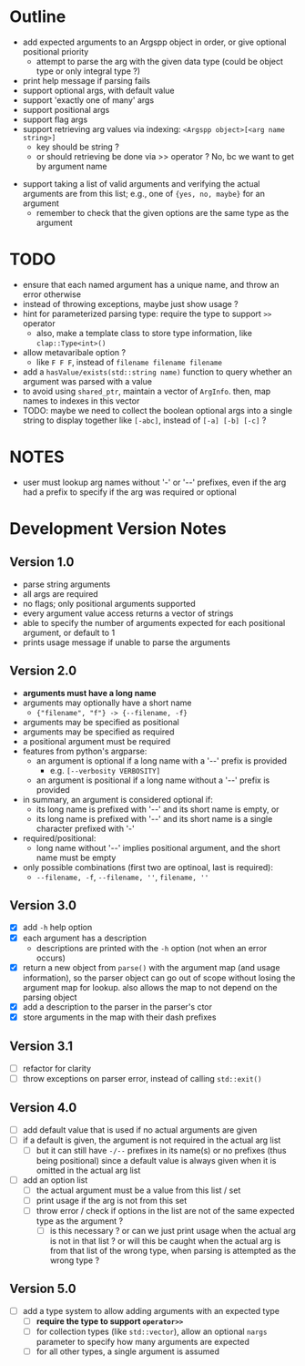 # Outline
- add expected arguments to an Argspp object in order, or give optional positional priority
  - attempt to parse the arg with the given data type (could be object type or only integral type ?)
- print help message if parsing fails
- support optional args, with default value
- support 'exactly one of many' args
- support positional args
- support flag args
- support retrieving arg values via indexing: `<Argspp object>[<arg name string>]`
  - key should be string ?
  - or should retrieving be done via >> operator ? No, bc we want to get by argument name
<!-- - perform parsing on any given character stream (see ctor) -->
- support taking a list of valid arguments and verifying the actual arguments are from this list; e.g., one of `{yes, no, maybe}` for an argument
  - remember to check that the given options are the same type as the argument

# TODO
- ensure that each named argument has a unique name, and throw an error otherwise
- instead of throwing exceptions, maybe just show usage ?
- hint for parameterized parsing type: require the type to support `>>` operator
  - also, make a template class to store type information, like `clap::Type<int>()`
- allow metavaribale option ?
  - like `F F F`, instead of `filename filename filename`
- add a `hasValue/exists(std::string name)` function to query whether an argument was parsed with a value
- to avoid using `shared_ptr`, maintain a vector of `ArgInfo`. then, map names to indexes in this vector
- TODO: maybe we need to collect the boolean optional args into a single string to display together like `[-abc]`, instead of `[-a] [-b] [-c]` ?

# NOTES
- user must lookup arg names without '-' or '--' prefixes, even if the arg had a prefix to specify if the arg was required or optional

# Development Version Notes
## Version 1.0
- parse string arguments
- all args are required
- no flags; only positional arguments supported
- every argument value access returns a vector of strings
- able to specify the number of arguments expected for each positional argument, or default to 1
- prints usage message if unable to parse the arguments

## Version 2.0
- **arguments must have a long name**
- arguments may optionally have a short name
  - `{"filename", "f"} -> {--filename, -f}`
- arguments may be specified as positional
- arguments may be specified as required
- a positional argument must be required
- features from python's argparse:
  - an argument is optional if a long name with a '--' prefix is provided
    - e.g. `[--verbosity VERBOSITY]`
  - an argument is positional if a long name without a '--' prefix is provided
- in summary, an argument is considered optional if:
  - its long name is prefixed with '--' and its short name is empty, or
  - its long name is prefixed with '--' and its short name is a single character prefixed with '-'
- required/positional:
  - long name without '--' implies positional argument, and the short name must be empty
- only possible combinations (first two are optinoal, last is required):
  - `--filename, -f`, `--filename, ''`, `filename, ''`

## Version 3.0
- [x] add `-h` help option
- [x] each argument has a description
  - descriptions are printed with the `-h` option (not when an error occurs)
- [x] return a new object from `parse()` with the argument map (and usage information), so the parser object can go out of scope without losing the argument map for lookup. also allows the map to not depend on the parsing object
- [x] add a description to the parser in the parser's ctor
- [x] store arguments in the map with their dash prefixes

## Version 3.1
- [ ] refactor for clarity
- [ ] throw exceptions on parser error, instead of calling `std::exit()`

## Version 4.0
- [ ] add default value that is used if no actual arguments are given
- [ ] if a default is given, the argument is not required in the actual arg list
  - [ ] but it can still have `-/--` prefixes in its name(s) or no prefixes (thus being positional) since a default value is always given when it is omitted in the actual arg list
- [ ] add an option list
  - [ ] the actual argument must be a value from this list / set
  - [ ] print usage if the arg is not from this set
  - [ ] throw error / check if options in the list are not of the same expected type as the argument ?
    - [ ] is this necessary ? or can we just print usage when the actual arg is not in that list ? or will this be caught when the actual arg is from that list of the wrong type, when parsing is attempted as the wrong type ?

## Version 5.0
- [ ] add a type system to allow adding arguments with an expected type
  - [ ] **require the type to support `operator>>`**
  - [ ] for collection types (like `std::vector`), allow an optional `nargs` parameter to specify how many arguments are expected
  - [ ] for all other types, a single argument is assumed